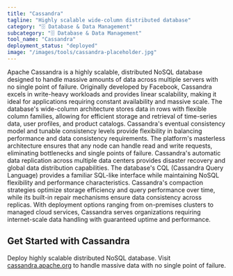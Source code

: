 ```yaml
---
title: "Cassandra"
tagline: "Highly scalable wide-column distributed database"
category: "🗄️ Database & Data Management"
subcategory: "🗄️ Database & Data Management"
tool_name: "Cassandra"
deployment_status: "deployed"
image: "/images/tools/cassandra-placeholder.jpg"  
---
```

Apache Cassandra is a highly scalable, distributed NoSQL database designed to handle massive amounts of data across multiple servers with no single point of failure. Originally developed by Facebook, Cassandra excels in write-heavy workloads and provides linear scalability, making it ideal for applications requiring constant availability and massive scale. The database's wide-column architecture stores data in rows with flexible column families, allowing for efficient storage and retrieval of time-series data, user profiles, and product catalogs. Cassandra's eventual consistency model and tunable consistency levels provide flexibility in balancing performance and data consistency requirements. The platform's masterless architecture ensures that any node can handle read and write requests, eliminating bottlenecks and single points of failure. Cassandra's automatic data replication across multiple data centers provides disaster recovery and global data distribution capabilities. The database's CQL (Cassandra Query Language) provides a familiar SQL-like interface while maintaining NoSQL flexibility and performance characteristics. Cassandra's compaction strategies optimize storage efficiency and query performance over time, while its built-in repair mechanisms ensure data consistency across replicas. With deployment options ranging from on-premises clusters to managed cloud services, Cassandra serves organizations requiring internet-scale data handling with guaranteed uptime and performance.

## Get Started with Cassandra

Deploy highly scalable distributed NoSQL database. Visit [cassandra.apache.org](https://cassandra.apache.org) to handle massive data with no single point of failure.
